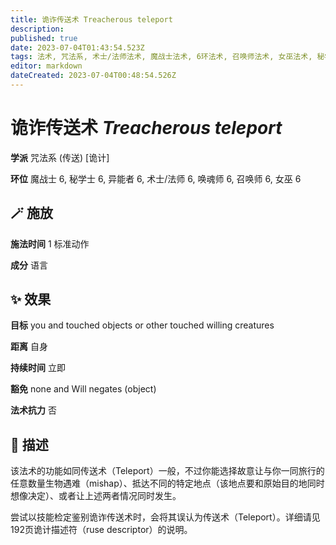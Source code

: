 ```yaml
---
title: 诡诈传送术 Treacherous teleport
description: 
published: true
date: 2023-07-04T01:43:54.523Z
tags: 法术, 咒法系, 术士/法师法术, 魔战士法术, 6环法术, 召唤师法术, 女巫法术, 秘学士法术, 异能者法术, 唤魂师法术, 传送, 诡计
editor: markdown
dateCreated: 2023-07-04T00:48:54.526Z
---
```


# **诡诈传送术** *Treacherous teleport*

**学派** 咒法系 (传送) \[诡计\] 

**环位** 魔战士 6, 秘学士 6, 异能者 6, 术士/法师 6, 唤魂师 6, 召唤师 6, 女巫 6

## 🪄 施放

**施法时间** 1 标准动作

**成分** 语言

## ✨ 效果 

**目标** you and touched objects or other touched willing creatures 

**距离** 自身  

**持续时间** 立即 

**豁免** none and Will negates (object)

**法术抗力** 否

## 📖 描述

该法术的功能如同传送术（Teleport）一般，不过你能选择故意让与你一同旅行的任意数量生物遇难（mishap）、抵达不同的特定地点（该地点要和原始目的地同时想像决定）、或者让上述两者情况同时发生。

尝试以技能检定鉴别诡诈传送术时，会将其误认为传送术（Teleport）。详细请见192页诡计描述符（ruse descriptor）的说明。
    